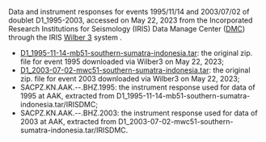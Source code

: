 Data and instrument responses for events 1995/11/14 and 2003/07/02 of doublet D1_1995-2003, accessed on May 22, 2023 from the Incorporated Research Institutions for Seismology (IRIS) Data Manage Center ([DMC](https://ds.iris.edu/ds/nodes/dmc/)) through the IRIS [Wilber 3](https://ds.iris.edu/wilber3/) system .
- [D1_1995-11-14-mb51-southern-sumatra-indonesia.tar](https://drive.google.com/file/d/1ckKe7Br49beQl5ArmJ2a3ESpGaDjJ3cX/view?usp=drive_link): the original zip. file for event 1995 downloaded via Wilber3 on May 22, 2023;
- [D1_2003-07-02-mwc51-southern-sumatra-indonesia.tar](https://drive.google.com/file/d/1mZclEu8KcG7pBaxlWJcoKOzacaFxSU9o/view?usp=drive_link): the original zip. file for event 2003 downloaded via Wilber3 on May 22, 2023;
- SACPZ.KN.AAK.--.BHZ.1995: the instrument response used for data of 1995 at AAK, extracted from D1_1995-11-14-mb51-southern-sumatra-indonesia.tar/IRISDMC;
- SACPZ.KN.AAK.--.BHZ.2003: the instrument response used for data of 2003 at AAK, extracted from D1_2003-07-02-mwc51-southern-sumatra-indonesia.tar/IRISDMC.
